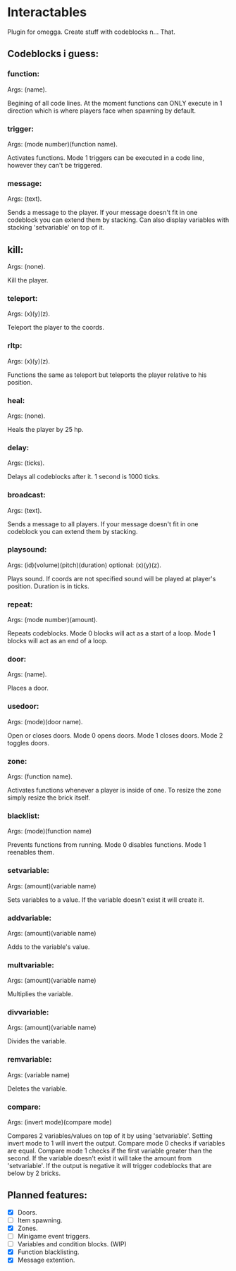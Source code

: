 # Interactables
Plugin for omegga. Create stuff with codeblocks n... That.

## Codeblocks i guess:
### function:
Args: (name).

Begining of all code lines. At the moment functions can ONLY execute in 1 direction which is where players face when spawning by default.

### trigger:
Args: (mode number)(function name).

Activates functions. Mode 1 triggers can be executed in a code line, however they can't be triggered.

### message:
Args: (text).

Sends a message to the player. If your message doesn't fit in one codeblock you can extend them by stacking. Can also display variables with stacking 'setvariable' on top of it.

## kill:
Args: (none).

Kill the player.

### teleport:
Args: (x)(y)(z).

Teleport the player to the coords.

### rltp:
Args: (x)(y)(z).

Functions the same as teleport but teleports the player relative to his position.

### heal:
Args: (none).

Heals the player by 25 hp.

### delay:
Args: (ticks).

Delays all codeblocks after it. 1 second is 1000 ticks.

### broadcast:
Args: (text).

Sends a message to all players. If your message doesn't fit in one codeblock you can extend them by stacking.

### playsound:
Args: (id)(volume)(pitch)(duration) optional: (x)(y)(z).

Plays sound. If coords are not specified sound will be played at player's position. Duration is in ticks.

### repeat:
Args: (mode number)(amount).

Repeats codeblocks. Mode 0 blocks will act as a start of a loop. Mode 1 blocks will act as an end of a loop.

### door:
Args: (name).

Places a door.

### usedoor:
Args: (mode)(door name).

Open or closes doors. Mode 0 opens doors. Mode 1 closes doors. Mode 2 toggles doors.

### zone:
Args: (function name).

Activates functions whenever a player is inside of one. To resize the zone simply resize the brick itself.

### blacklist:
Args: (mode)(function name)

Prevents functions from running. Mode 0 disables functions. Mode 1 reenables them.

### setvariable:
Args: (amount)(variable name)

Sets variables to a value. If the variable doesn't exist it will create it.

### addvariable:
Args: (amount)(variable name)

Adds to the variable's value.

### multvariable:
Args: (amount)(variable name)

Multiplies the variable.

### divvariable:
Args: (amount)(variable name)

Divides the variable.

### remvariable:
Args: (variable name)

Deletes the variable.

### compare:
Args: (invert mode)(compare mode)

Compares 2 variables/values on top of it by using 'setvariable'. Setting invert mode to 1 will invert the output. Compare mode 0 checks if variables are equal. Compare mode 1 checks if the first variable greater than the second. If the variable doesn't exist it will take the amount from 'setvariable'. If the output is negative it will trigger codeblocks that are below by 2 bricks.

## Planned features:
- [X] Doors.
- [ ] Item spawning.
- [X] Zones.
- [ ] Minigame event triggers.
- [ ] Variables and condition blocks. (WIP)
- [X] Function blacklisting.
- [X] Message extention.
